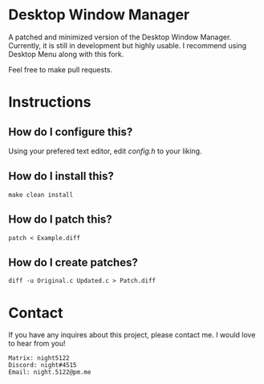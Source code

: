 # Desktop Window Manager

A patched and minimized version of the Desktop Window Manager. Currently, it is still in development but highly usable. I recommend using Desktop Menu along with this fork. 
 
Feel free to make pull requests.

# Instructions

## How do I configure this?

Using your prefered text editor, edit *config.h* to your liking.

## How do I install this?

``` 
make clean install
```

## How do I patch this?

```
patch < Example.diff
```

## How do I create patches?

```
diff -u Original.c Updated.c > Patch.diff
```

# Contact

If you have any inquires about this project, please contact me. I would love to hear from you!

```
Matrix: night5122
Discord: night#4515
Email: night.5122@pm.me
```
